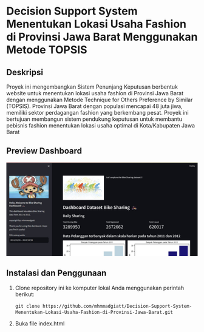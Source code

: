 # Decision Support System Menentukan Lokasi Usaha Fashion di Provinsi Jawa Barat Menggunakan Metode TOPSIS

## Deskripsi

Proyek ini mengembangkan Sistem Penunjang Keputusan berbentuk website untuk menentukan lokasi usaha fashion di Provinsi Jawa Barat dengan menggunakan Metode Technique for Others Preference by Similar (TOPSIS). Provinsi Jawa Barat dengan populasi mencapai 48 juta jiwa, memiliki sektor perdagangan fashion yang berkembang pesat. Proyek ini bertujuan membangun sistem pendukung keputusan untuk membantu pebisnis fashion menentukan lokasi usaha optimal di Kota/Kabupaten Jawa Barat

## Preview Dashboard
![Website Preview](https://raw.githubusercontent.com/mhmmadgiatt/Proyek-analisis-data-bike-sharing/main/preview.jpg)

## Instalasi dan Penggunaan

1. Clone repository ini ke komputer lokal Anda menggunakan perintah berikut:

   ```shell
   git clone https://github.com/mhmmadgiatt/Decision-Support-System-Menentukan-Lokasi-Usaha-Fashion-di-Provinsi-Jawa-Barat.git
   ```

2. Buka file index.html


